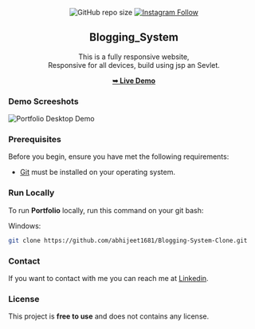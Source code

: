 <div align="center">
  
  ![GitHub repo size](https://img.shields.io/github/repo-size/abhijeet1681/shopping-list)
  [![Instagram Follow](https://img.shields.io/badge/-Instagram-FF1494)](https://instagram.com/developer_abhii?igshid=ZDdkNTZiNTM=)


  <h2 align="center">Blogging_System</h2>

  This is a fully responsive website, <br />Responsive for all devices, build using jsp an Sevlet.

  <a href="https://abhijeet1681.github.io/blogging_system/"><strong>➥ Live Demo</strong></a>

</div>


### Demo Screeshots

![Portfolio Desktop Demo](List.png "Desktop Demo")

### Prerequisites

Before you begin, ensure you have met the following requirements:

* [Git](https://git-scm.com/downloads "Download Git") must be installed on your operating system.

### Run Locally

To run **Portfolio** locally, run this command on your git bash:

Windows:

```bash
git clone https://github.com/abhijeet1681/Blogging-System-Clone.git
```

### Contact

If you want to contact with me you can reach me at [Linkedin](www.linkedin.com/in/abhijeet-jadhav-30b625211).

### License

This project is **free to use** and does not contains any license.
